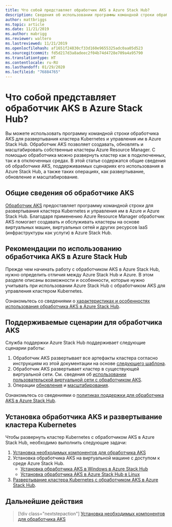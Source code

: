 ```yaml
---
title: Что собой представляет обработчик AKS в Azure Stack Hub?
description: Сведения об использовании программы командной строки обработчика AKS для развертывания кластера Kubernetes и управления им в Azure и Azure Stack Hub.
author: mattbriggs
ms.topic: article
ms.date: 11/21/2019
ms.author: mabrigg
ms.reviewer: waltero
ms.lastreviewed: 11/21/2019
ms.openlocfilehash: af1651f24830cf33d160e9655325adc0aa05d523
ms.sourcegitcommit: fd5d217d3a8adeec2f04b74d4728e709a4a95790
ms.translationtype: HT
ms.contentlocale: ru-RU
ms.lasthandoff: 01/29/2020
ms.locfileid: "76884765"
---
```

# <a name="what-is-the-aks-engine-on-azure-stack-hub"></a>Что собой представляет обработчик AKS в Azure Stack Hub?

Вы можете использовать программу командной строки обработчика AKS для развертывания кластера Kubernetes и управления им в Azure Stack Hub. Обработчик AKS позволяет создавать, обновлять и масштабировать собственные кластеры Azure Resource Manager. С помощью обработчика можно развернуть кластер как в подключенных, так и в отключенных средах. В этой статье содержатся общие сведения об обработчике AKS, поддерживаемых сценариях его использования в Azure Stack Hub, а также таких операциях, как развертывание, обновление и масштабирование.

## <a name="overview-of-the-aks-engine"></a>Общие сведения об обработчике AKS

[Обработчик AKS](https://github.com/Azure/aks-engine) предоставляет программу командной строки для развертывания кластера Kubernetes и управления им в Azure и Azure Stack Hub. Благодаря применению Azure Resource Manager обработчик AKS помогает создавать и обслуживать кластеры на основе виртуальных машин, виртуальных сетей и других ресурсов IaaS (инфраструктуры как услуги) в Azure Stack Hub.

## <a name="aks-engine-on-azure-stack-hub-considerations"></a>Рекомендации по использованию обработчика AKS в Azure Stack Hub

Прежде чем начинать работу с обработчиком AKS в Azure Stack Hub, нужно определить отличия между Azure Stack Hub и Azure. В этом разделе описаны возможности и особенности, которые нужно учитывать при использовании Azure Stack Hub с обработчиком AKS для управления кластером Kubernetes.

Ознакомьтесь со сведениями о [характеристиках и особенностях использования обработчика AKS в Azure Stack Hub](https://github.com/Azure/aks-engine/blob/master/docs/topics/azure-stack.md).

## <a name="supported-scenarios-with-the-aks-engine"></a>Поддерживаемые сценарии для обработчика AKS

Служба поддержки Azure Stack Hub поддерживает следующие сценарии работы:

1.  Обработчик AKS развертывает все артефакты кластера согласно инструкциям из этой документации на основе [следующего шаблона](https://github.com/Azure/aks-engine/tree/master/examples/azure-stack).
2.  Обработчик AKS развертывает кластер в существующей виртуальной сети. См. сведения об [использовании пользовательской виртуальной сети с обработчиком AKS](https://github.com/Azure/aks-engine/blob/master/docs/tutorials/custom-vnet.md).
3.  Операции [обновления](azure-stack-kubernetes-aks-engine-upgrade.md) и [масштабирования](azure-stack-kubernetes-aks-engine-scale.md).

Ознакомьтесь со сведениями о [политиках поддержки для обработчика AKS в Azure Stack Hub](azure-stack-kubernetes-aks-engine-support.md).

## <a name="install-the-aks-engine-and-deploy-a-kubernetes-cluster"></a>Установка обработчика AKS и развертывание кластера Kubernetes

Чтобы развернуть кластер Kubernetes с обработчиком AKS в Azure Stack Hub, необходимо выполнить следующие задачи:

1. [Установка необходимых компонентов для обработчика AKS](azure-stack-kubernetes-aks-engine-set-up.md)
2. Установка обработчика AKS на виртуальной машине с доступом к среде Azure Stack Hub.
     - [Установка обработчика AKS в Windows в Azure Stack Hub](azure-stack-kubernetes-aks-engine-deploy-windows.md)
     - [Установка обработчика AKS в Azure Stack Hub в Linux](azure-stack-kubernetes-aks-engine-deploy-linux.md)
3. [Развертывание кластера Kubernetes с обработчиком AKS в Azure Stack Hub](azure-stack-kubernetes-aks-engine-deploy-cluster.md).

## <a name="next-steps"></a>Дальнейшие действия

> [!div class="nextstepaction"]
> [Установка необходимых компонентов для обработчика AKS](azure-stack-kubernetes-aks-engine-set-up.md)